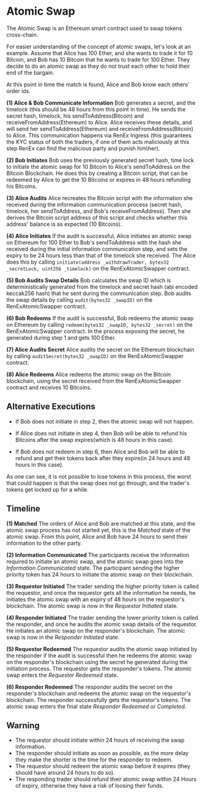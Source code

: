 # Atomic Swap

The Atomic Swap is an Ethereum smart contract used to swap tokens cross-chain.

For easier understanding of the concept of atomic swaps, let's look at an example. Assume that Alice has 100 Ether, and she wants to trade it for 10 Bitcoin, and Bob has 10 Bitcoin that he wants to trade for 100 Ether. They decide to do an atomic swap as they do not trust each other to hold their end of the bargain.

At this point in time the match is found, Alice and Bob know each others' order ids.

**(1) Alice & Bob Communicate Information**
  Bob generates a secret, and the timelock (this should be 48 hours from this point in time). He sends the secret hash, timelock, his sendToAddress(Bitcoin) and receiveFromAddress(Ethereum) to Alice. Alice receives these details, and will send her sendToAddress(Ethereum) and receiveFromAddress(Bitcoin) to Alice. This communication happens via RenEx Ingress (this guarantees the KYC status of both the traders, if one of them acts maliciously at this step RenEx can 
  find the malicious party and punish him\her).

**(2) Bob Initiates**
  Bob uses the previously generated secret hash, time lock to initiate the atomic swap for 10 Bitcoin to Alice's sendToAddress on the Bitcoin Blockchain. He does this by creating a Bitcoin script, that can be redeemed by Alice to get the 10 Bitcoins or expires in 48 hours refunding his Bitcoins.

**(3) Alice Audits**
  Alice recreates the Bitcoin script with the information she received during the information communication process (secret hash, timelock, her sendToAddress, and Bob's receiveFromAddress). Then she derives the Bitcoin 
  script address of this script and checks whether this address' balance is as expected (10 Bitcoins).

**(4) Alice Initiates**
  If the audit is successful, Alice initiates an atomic swap on Ethereum for 100 Ether to Bob's sendToAddress with the hash she received during the initial information communication step, and sets the expiry to be 24 hours less than that of the timelock she received. The  Alice does this by calling `initiate(address _withdrawTrader, bytes32 _secretLock, uint256 _timelock)` on the RenExAtomicSwapper contract.
  
**(5) Bob Audits Swap Details**
    Bob calculates the swap ID which is deterministically generated from the timelock and secret hash (abi encoded keccak256 hash) that he sent during the communication step. Bob audits the swap details by calling `audit(bytes32 _swapID)` on the RenExAtomicSwapper contract. 

**(6) Bob Redeems**
  If the audit is successful,  Bob redeems the atomic swap on Ethereum by calling `redeem(bytes32 _swapID, bytes32 _secret)` on the RenExAtomicSwapper contract. In the process exposing the secret, he generated during step 1 and gets 100 Ether.

**(7) Alice Audits Secret**
  Alice audits the secret on the Ethereum blockchain by calling `auditSecret(bytes32 _swapID)` on the RenExAtomicSwapper contract. 
  
**(8) Alice Redeems**
  Alice redeems the atomic swap on the Bitcoin blockchain, using the secret received from the RenExAtomicSwapper contract and receives 10 Bitcoins.

## Alternative Executions
* If Bob does not initiate in step 2, then the atomic swap will not happen.

* If Alice does not initiate in step 4, then Bob will be able to refund his Bitcoins after the swap expires(which is 48 hours in this case). 

* If Bob does not redeem in step 6, then Alice and Bob will be able to refund and get their tokens back after they expire(in 24 hours and 48 hours in this case).

As one can see, it is not possible to lose tokens in this process, the worst that could happen is that the swap does not go through, and the trader's tokens get locked up for a while.

## Timeline

**(1) Matched**
The orders of Alice and Bob are matched at this state, and the atomic swap process has not started yet, this is the *Matched* state of the atomic swap. From this point, Alice and Bob have 24 hours to send their information to the other party.

**(2) Information Communicated**
The participants receive the information required to initiate an atomic swap, and the atomic swap goes into the *Information Communicated* state. The participant sending the higher priority token has 24 hours to initiate the atomic swap on their blockchain.

**(3) Requestor Initiated**
The trader sending the higher priority token is called the requestor, and once the requestor gets all the information he needs, he initiates the atomic swap with an expiry of 48 hours on the requestor's blockchain. The atomic swap is now in the *Requestor Initiated* state.

**(4) Responder Initiated**
The trader sending the lower priority token is called the responder, and once he audits the atomic swap details of the requestor.  He initiates an atomic swap on the responder's blockchain. The atomic swap is now in the *Responder Initiated* state.

**(5) Requestor Redeemed**
The requestor audits the atomic swap initiated by the responder if the audit is successful then he redeems the atomic swap on the responder's blockchain using the secret he generated during the initiation process. The requestor gets the responder's tokens. The atomic swap enters the *Requestor Redeemed* state.

**(6) Responder Redeemed**
The responder audits the secret on the responder's blockchain and redeems the atomic swap on the requestor's blockchain. The responder successfully gets the requestor's tokens. The atomic swap enters the final state *Responder Redeemed* or *Completed*.


## Warning

* The requestor should initiate within 24 hours of receiving the swap information.
* The responder should initiate as soon as possible, as the more delay they make the shorter is the time for the responder to redeem.
* The requestor should redeem the atomic swap before it expires (they should have around 24 hours to do so).
* The responding trader should refund their atomic swap within 24 Hours of expiry, otherwise they have a risk of loosing their funds.